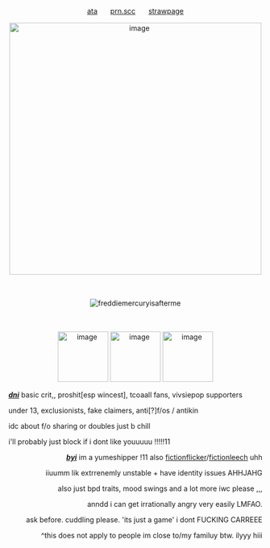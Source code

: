 <p align="center">  <a href="https://140roaches.atabook.org/">ata</a>ㅤㅤ<a href="https://pronouns.cc/@140roaches">prn.scc</a>ㅤㅤ<a href="https://bivalex.straw.page">strawpage</a></p>
 <p align="center">
<img width="500" height="500" alt="image" src="https://files.catbox.moe/xi9b7l.png" />
</h4>


 

<p>
 ㅤㅤ
</p>
 <p align="center"> <img src="https://komarev.com/ghpvc/?username=freddiemercuryisafterme&label=passports%20checked&color=34202f&style=flat" alt="freddiemercuryisafterme" /> </p>
<p>
ㅤㅤ
</p>
<p align="center">
<img width="100" height="100" alt="image" src="https://64.media.tumblr.com/5d948f9609f7952c0e9d9f2da0df8db6/3d1e741ab65cd680-32/s640x960/b0f27ae421a42de0014420660c3af6473c0550d5.gifv" />
<img width="100" height="100" alt="image" src="https://64.media.tumblr.com/c26ceba0dcc985d96866455c2bdd7a6d/b49f773f2c6a8400-e6/s250x400/9cd628e82d5cbf309631c567f76545eb5a431d2a.gifv" />
<img width="100" height="100" alt="image" src="https://64.media.tumblr.com/f390554acd5f025524066de97ed91cad/bcf665ad725f044c-39/s400x600/59f9ce227b9805f5c97661e98eb2de8c6c44ac25.gifv" />
</p>


<p align="left">
  <ins><b><em>dni</em></b></ins> basic crit,, proshit[esp wincest], tcoaall fans, vivsiepop supporters

 under 13, exclusionists, fake claimers, anti[?]f/os / antikin
 
 idc about f/o sharing or doubles just b chill


i'll probably just block if i dont like youuuuu !!!!!11
</p>

<p align="right"><ins><b><em>byi</em></b></ins> im a yumeshipper !11 also <a href="https://otherkin.fandom.com/wiki/Fictionflicker">fictionflicker</a>/<a href="https://otherkin.fandom.com/wiki/Fictionleech">fictionleech</a> uhh
 
 <p align="right">iiuumm lik extrrenemly unstable + have identity issues AHHJAHG</p>
 <p align="right">
 also just bpd traits, mood swings and a lot more iwc please ,,,</p>
   <p align="right">
anndd i can get irrationally angry very easily LMFAO. 
</p>
<p align="right">
ask before. cuddling please. 'its just a game' i dont FUCKING CARREEE</p>
<p align="right">
  ^this does not apply to people im close to/my familuy btw. ilyyy hiii
</p>
<p align="right"></p>
